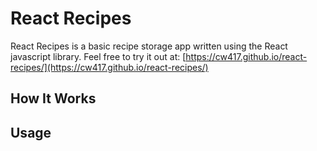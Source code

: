 # React Recipes

React Recipes is a basic recipe storage app written using the React javascript library.
Feel free to try it out at: [https://cw417.github.io/react-recipes/](https://cw417.github.io/react-recipes/)

## How It Works

## Usage
